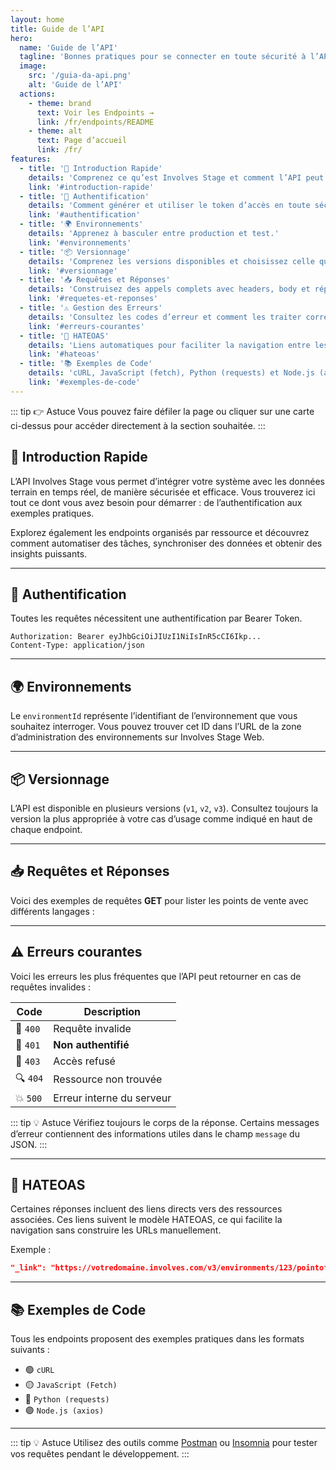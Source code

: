 ```yaml
---
layout: home
title: Guide de l’API
hero:
  name: 'Guide de l’API'
  tagline: 'Bonnes pratiques pour se connecter en toute sécurité à l’API Involves Stage.'
  image:
    src: '/guia-da-api.png'
    alt: 'Guide de l’API'
  actions:
    - theme: brand
      text: Voir les Endpoints →
      link: /fr/endpoints/README
    - theme: alt
      text: Page d’accueil
      link: /fr/
features:
  - title: '📘 Introduction Rapide'
    details: 'Comprenez ce qu’est Involves Stage et comment l’API peut vous aider.'
    link: '#introduction-rapide'
  - title: '🔐 Authentification'
    details: 'Comment générer et utiliser le token d’accès en toute sécurité.'
    link: '#authentification'
  - title: '🌍 Environnements'
    details: 'Apprenez à basculer entre production et test.'
    link: '#environnements'
  - title: '📦 Versionnage'
    details: 'Comprenez les versions disponibles et choisissez celle qui convient à votre intégration.'
    link: '#versionnage'
  - title: '📥 Requêtes et Réponses'
    details: 'Construisez des appels complets avec headers, body et réponses structurées.'
    link: '#requetes-et-reponses'
  - title: '⚠️ Gestion des Erreurs'
    details: 'Consultez les codes d’erreur et comment les traiter correctement.'
    link: '#erreurs-courantes'
  - title: '🔗 HATEOAS'
    details: 'Liens automatiques pour faciliter la navigation entre les ressources.'
    link: '#hateoas'
  - title: '📚 Exemples de Code'
    details: 'cURL, JavaScript (fetch), Python (requests) et Node.js (axios).'
    link: '#exemples-de-code'
---
```


<style scoped>
:root {
  --vp-home-hero-name-color: #2563eb;
  --vp-home-hero-text-color: #111827;
  --vp-home-hero-image-background-image: radial-gradient(circle, #eff6ff, #fff);
  --vp-home-hero-image-filter: blur(1.5px);
}

.VPHomeHero {
  animation: fadeInUp 0.6s ease-out;
}

@keyframes fadeInUp {
  from {
    opacity: 0;
    transform: translateY(30px);
  }
  to {
    opacity: 1;
    transform: translateY(0);
  }
}

.VPFeature {
  border-radius: 14px;
  background: #ffffff;
  border: 1px solid #e5e7eb;
  transition: transform 0.2s ease, box-shadow 0.2s ease;
  padding: 1rem;
}

.dark .VPFeature {
  background: #1f2937;
  border-color: #374151;
}

.VPFeature:hover {
  transform: translateY(-3px);
  box-shadow: 0 6px 20px rgba(0, 0, 0, 0.06);
}
</style>

::: tip 👉 Astuce
Vous pouvez faire défiler la page ou cliquer sur une carte ci-dessus pour accéder directement à la section souhaitée.
:::

## 📘 Introduction Rapide

L’API Involves Stage vous permet d’intégrer votre système avec les données terrain en temps réel, de manière sécurisée et efficace. Vous trouverez ici tout ce dont vous avez besoin pour démarrer : de l’authentification aux exemples pratiques.

Explorez également les endpoints organisés par ressource et découvrez comment automatiser des tâches, synchroniser des données et obtenir des insights puissants.

<hr />

## 🔐 Authentification

Toutes les requêtes nécessitent une authentification par Bearer Token.

```http
Authorization: Bearer eyJhbGciOiJIUzI1NiIsInR5cCI6Ikp...
Content-Type: application/json
```

<hr />

## 🌍 Environnements

Le `environmentId` représente l’identifiant de l’environnement que vous souhaitez interroger. Vous pouvez trouver cet ID dans l’URL de la zone d’administration des environnements sur Involves Stage Web.

<hr />

## 📦 Versionnage

L’API est disponible en plusieurs versions (`v1`, `v2`, `v3`). Consultez toujours la version la plus appropriée à votre cas d’usage comme indiqué en haut de chaque endpoint.

<hr />

## 📥 Requêtes et Réponses

Voici des exemples de requêtes **GET** pour lister les points de vente avec différents langages :

<CodeTabsRequisicao />

<hr />

## ⚠️ Erreurs courantes

Voici les erreurs les plus fréquentes que l’API peut retourner en cas de requêtes invalides :

| Code     | Description               |
| -------- | ------------------------- |
| 🔴 `400` | Requête invalide          |
| 🔐 `401` | **Non authentifié**       |
| 🚫 `403` | Accès refusé              |
| 🔍 `404` | Ressource non trouvée     |
| 💥 `500` | Erreur interne du serveur |

::: tip 💡 Astuce
Vérifiez toujours le corps de la réponse. Certains messages d’erreur contiennent des informations utiles dans le champ `message` du JSON.
:::

<hr />

## 🔗 HATEOAS

Certaines réponses incluent des liens directs vers des ressources associées. Ces liens suivent le modèle HATEOAS, ce qui facilite la navigation sans construire les URLs manuellement.

Exemple :

```json
"_link": "https://votredomaine.involves.com/v3/environments/123/pointofsales/456"
```

<hr />

## 📚 Exemples de Code

Tous les endpoints proposent des exemples pratiques dans les formats suivants :

- 🟢 `cURL`
- 🟡 `JavaScript (Fetch)`
- 🔵 `Python (requests)`
- 🟣 `Node.js (axios)`

<hr />

::: tip 💡 Astuce
Utilisez des outils comme [Postman](https://www.postman.com/) ou [Insomnia](https://insomnia.rest/) pour tester vos requêtes pendant le développement.
:::
